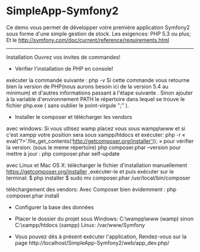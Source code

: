 # SimpleApp-Symfony2
Ce demo vous permet de développer votre première application Symfony2 sous forme d'une simple gestion de stock.
Les exigences:
PHP 5.3 ou plus;
Et le http://symfony.com/doc/current/reference/requirements.html

******************************************************************************************************************************************************************
Installation
Ouvrez vos invites de commandes!

* Vérifier l'installation de PHP en console!

exécuter la commande suivante : php -v
Si cette commande vous retourne bien la version de PHP(nous aurons besoin ici de la version 5.4 au minimum) et d'autres informations passant à l'étape suivante .
Sinon ajouter à la variable d'environnement PATH  le répertoire dans lequel se trouve le fichier php.exe ( sans oublier le point-virgule ";" ).

* Installer le composer et télécharger les vendors

avec windows:
Si vous utlisez wamp placez vous sous  wampp\www  et si c'est xampp votre position sera sous xampp/htdocs
et exécuter: php -r « eval(‘?>’.file_get_contents(‘http://getcomposer.org/installer’)); »
pour vérifier la version: (sous le meme répertoire) php composer.phar –version
pour mettre à jour : php composer.phar self-update

avec  Linux et Mac OS X:
télécharger le fichier d'installation manuellement https://getcomposer.org/installer ,exécuter-le et puis exécuter sur le terminal:
$ php installer
$ sudo mv composer.phar /usr/local/bin/composer

téléchargement des vendors: Avec Composer bien évidemment :
php composer.phar install

* Configurer la base des données

* Placer le dossier du projet sous
Windows:
  C:\wampp\www (wamp) sinon  C:\xampp/htdocs (xampp) 
Linux:
 /var/www/Symfony  

* Vous pouvez dès à présent exécuter l'application,  Rendez-vous sur la page http://localhost/SimpleApp-Symfony2/web/app_dev.php/
